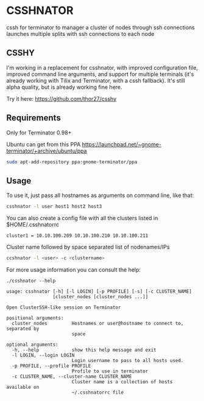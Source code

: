 # CSSHNATOR

cssh for terminator to manager a cluster of nodes through ssh connections
launches multiple splits with ssh connections to each node

## CSSHY

I'm working in a replacement for csshnator, with improved configuration file, improved command line arguments, and support for multiple terminals (it's already working with Tilix and Terminator, with a cssh fallback). It's still alpha quality, but is already working fine here.

Try it here: https://github.com/thor27/csshy


## Requirements

Only for Terminator 0.98+

Ubuntu can get from this PPA
https://launchpad.net/~gnome-terminator/+archive/ubuntu/ppa

```bash
sudo apt-add-repository ppa:gnome-terminator/ppa
```

## Usage

To use it, just pass all hostnames as arguments on command line, like that:
```bash
csshnator -l user host1 host2 host3
```

You can also create a config file with all the clusters listed in
$HOME/.csshnatorrc

```
cluster1 = 10.10.100.209 10.10.100.210 10.10.100.211
```

Cluster name followed by space separated list of nodenames/IPs

```bash
ccshnator -l <user> -c <clustername>
```

For more usage information you can consult the help:

```
./csshnator --help

usage: csshnator [-h] [-l LOGIN] [-p PROFILE] [-s] [-c CLUSTER_NAME]
                 [cluster_nodes [cluster_nodes ...]]

Open ClusterSSH-like session on Terminator

positional arguments:
  cluster_nodes         Hostnames or user@hostname to connect to, separated by
                        space

optional arguments:
  -h, --help            show this help message and exit
  -l LOGIN, --login LOGIN
                        Login username to pass to all hosts used.
  -p PROFILE, --profile PROFILE
                        Profile to use in terminator
  -c CLUSTER_NAME, --cluster-name CLUSTER_NAME
                        Cluster name is a collection of hosts available on
                        ~/.csshnatorrc file
```
